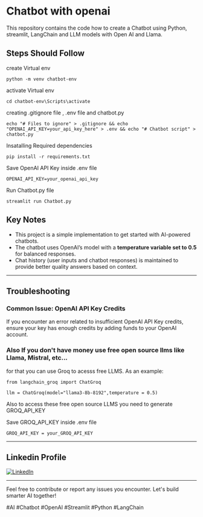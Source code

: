# Chatbot with openai

This repository contains the code how to create a Chatbot using  Python, streamlit, LangChain and LLM models with Open AI and Llama.

## Steps Should Follow

create Virtual env

  ```
  python -m venv chatbot-env
  ```
activate Virtual env

  ```
  cd chatbot-env\Scripts\activate
  ```
creating .gitignore file , .env file and chatbot.py

  ```
  echo "# Files to ignore" > .gitignore && echo "OPENAI_API_KEY=your_api_key_here" > .env && echo "# Chatbot script" > chatbot.py
  ```
Insatalling Required dependencies

  ```
  pip install -r requirements.txt
  ```

Save OpenAI API Key inside .env file
  ```
  OPENAI_API_KEY=your_openai_api_key
  ```

Run Chatbot.py file

  ```
  streamlit run Chatbot.py
  ```

## Key Notes
- This project is a simple implementation to get started with AI-powered chatbots.
- The chatbot uses OpenAI’s model with a **temperature variable set to 0.5** for balanced responses.
- Chat history (user inputs and chatbot responses) is maintained to provide better quality answers based on context.

---

## Troubleshooting

### Common Issue: OpenAI API Key Credits
If you encounter an error related to insufficient OpenAI API Key credits, ensure your key has enough credits by adding funds to your OpenAI account.

### Also If you don't have money use free open source llms like Llama, Mistral, etc...

for that you can use Groq to acesss free LLMS. As an example:

  ```
  from langchain_groq import ChatGroq  

  llm = ChatGroq(model="llama3-8b-8192",temperature = 0.5)
  ```

Also to access these free open source LLMS you need to generate GROQ_API_KEY

Save GROQ_API_KEY inside .env file
  ```
  GROQ_API_KEY = your_GROQ_API_KEY
  ```

---

## Linkedin Profile

[![LinkedIn](https://img.shields.io/badge/LinkedIn-Isuru%20Madhushan-blue?logo=linkedin&style=for-the-badge)](https://www.linkedin.com/in/isuru-madhushan-096878273/)


---

Feel free to contribute or report any issues you encounter. Let's build smarter AI together!

#AI #Chatbot #OpenAI #Streamlit #Python #LangChain
